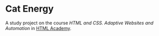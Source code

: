 # Cat Energy

A study project on the course _HTML and CSS. Adaptive Websites and Automation_ in [HTML Academy](https://htmlacademy.org/).
